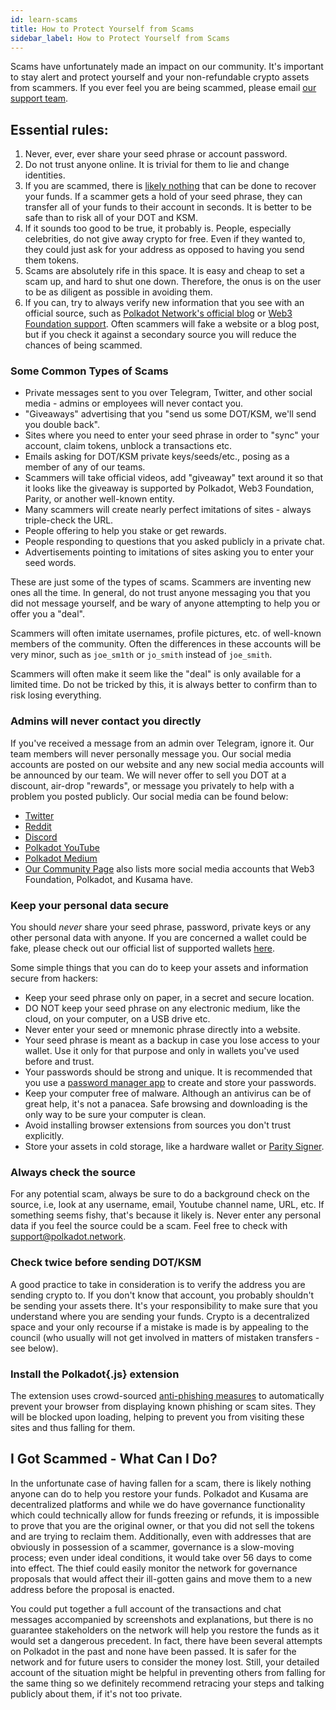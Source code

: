 ```yaml
---
id: learn-scams
title: How to Protect Yourself from Scams
sidebar_label: How to Protect Yourself from Scams
---
```


Scams have unfortunately made an impact on our community. It's important to stay alert and protect yourself and your non-refundable crypto assets from scammers. If you ever feel you are being scammed, please email [our support team](mailto:support@web3.foundation).

## Essential rules:

1. Never, ever, ever share your seed phrase or account password.
2. Do not trust anyone online. It is trivial for them to lie and change identities.
3. If you are scammed, there is [likely nothing](#i-got-scammed---what-can-i-do) that can be done to recover your funds. If a scammer gets a hold of your seed phrase, they can transfer all of your funds to their account in seconds. It is better to be safe than to risk all of your DOT and KSM.
4. If it sounds too good to be true, it probably is. People, especially celebrities, do not give away crypto for free. Even if they wanted to, they could just ask for your address as opposed to having you send them tokens.
5. Scams are absolutely rife in this space. It is easy and cheap to set a scam up, and hard to shut one down. Therefore, the onus is on the user to be as diligent as possible in avoiding them.
6. If you can, try to always verify new information that you see with an official source, such as [Polkadot Network's official blog](community) or [Web3 Foundation support](mailto:support@polkadot.network). Often scammers will fake a website or a blog post, but if you check it against a secondary source you will reduce the chances of being scammed.

### Some Common Types of Scams

- Private messages sent to you over Telegram, Twitter, and other social media - admins or employees will never contact you.
- "Giveaways" advertising that you "send us some DOT/KSM, we'll send you double back".
- Sites where you need to enter your seed phrase in order to "sync" your account, claim tokens, unblock a transactions etc.
- Emails asking for DOT/KSM private keys/seeds/etc., posing as a member of any of our teams.
- Scammers will take official videos, add "giveaway" text around it so that it looks like the giveaway is supported by Polkadot, Web3 Foundation, Parity, or another well-known entity.
- Many scammers will create nearly perfect imitations of sites - always triple-check the URL.
- People offering to help you stake or get rewards.
- People responding to questions that you asked publicly in a private chat.
- Advertisements pointing to imitations of sites asking you to enter your seed words.

These are just some of the types of scams. Scammers are inventing new ones all the time. In general, do not trust anyone messaging you that you did not message yourself, and be wary of anyone attempting to help you or offer you a "deal".

Scammers will often imitate usernames, profile pictures, etc. of well-known members of the community. Often the differences in these accounts will be very minor, such as `joe_sm1th` or `jo_smith` instead of `joe_smith`.

Scammers will often make it seem like the "deal" is only available for a limited time. Do not be tricked by this, it is always better to confirm than to risk losing everything.

### Admins will never contact you directly

If you've received a message from an admin over Telegram, ignore it. Our team members will never personally message you. Our social media accounts are posted on our website and any new social media accounts will be announced by our team. We will never offer to sell you DOT at a discount, air-drop "rewards", or message you privately to help with a problem you posted publicly. Our social media can be found below:

- [Twitter](https://twitter.com/Polkadot)
- [Reddit](https://www.reddit.com/r/dot)
- [Discord](https://discord.gg/polkadot)
- [Polkadot YouTube](https://www.youtube.com/channel/UCB7PbjuZLEba_znc7mEGNgw)
- [Polkadot Medium](https://medium.com/polkadot-network)
- [Our Community Page](community) also lists more social media accounts that Web3 Foundation, Polkadot, and Kusama have.

### Keep your personal data secure

You should _never_ share your seed phrase, password, private keys or any other personal data with anyone. If you are concerned a wallet could be fake, please check out our official list of supported wallets [here](build-wallets).

Some simple things that you can do to keep your assets and information secure from hackers:

- Keep your seed phrase only on paper, in a secret and secure location.
- DO NOT keep your seed phrase on any electronic medium, like the cloud, on your computer, on a USB drive etc.
- Never enter your seed or mnemonic phrase directly into a website.
- Your seed phrase is meant as a backup in case you lose access to your wallet. Use it only for that purpose and only in wallets you've used before and trust.
- Your passwords should be strong and unique. It is recommended that you use a [password manager app](https://www.howtogeek.com/141500/why-you-should-use-a-password-manager-and-how-to-get-started/) to create and store your passwords.
- Keep your computer free of malware. Although an antivirus can be of great help, it's not a panacea. Safe browsing and downloading is the only way to be sure your computer is clean.
- Avoid installing browser extensions from sources you don't trust explicitly.
- Store your assets in cold storage, like a hardware wallet or [Parity Signer](https://www.parity.io/signer/).

### Always check the source

For any potential scam, always be sure to do a background check on the source, i.e, look at any username, email, Youtube channel name, URL, etc. If something seems fishy, that's because it likely is. Never enter any personal data if you feel the source could be a scam. Feel free to check with [support@polkadot.network](mailto:support@web3.foundation).

### Check twice before sending DOT/KSM

A good practice to take in consideration is to verify the address you are sending crypto to. If you don't know that account, you probably shouldn't be sending your assets there. It's your responsibility to make sure that you understand where you are sending your funds. Crypto is a decentralized space and your only recourse if a mistake is made is by appealing to the council (who usually will not get involved in matters of mistaken transfers - see below).

### Install the Polkadot{.js} extension

The extension uses crowd-sourced [anti-phishing measures](https://polkadot.js.org/phishing/) to automatically prevent your browser from displaying known phishing or scam sites. They will be blocked upon loading, helping to prevent you from visiting these sites and thus falling for them.

## I Got Scammed - What Can I Do?

In the unfortunate case of having fallen for a scam, there is likely nothing anyone can do to help you restore your funds. Polkadot and Kusama are decentralized platforms and while we do have governance functionality which could technically allow for funds freezing or refunds, it is impossible to prove that you are the original owner, or that you did not sell the tokens and are trying to reclaim them. Additionally, even with addresses that are obviously in possession of a scammer, governance is a slow-moving process; even under ideal conditions, it would take over 56 days to come into effect. The thief could easily monitor the network for governance proposals that would affect their ill-gotten gains and move them to a new address before the proposal is enacted.

You could put together a full account of the transactions and chat messages accompanied by screenshots and explanations, but there is no guarantee stakeholders on the network will help you restore the funds as it would set a dangerous precedent. In fact, there have been several attempts on Polkadot in the past and none have been passed. It is safer for the network and for future users to consider the money lost. Still, your detailed account of the situation might be helpful in preventing others from falling for the same thing so we definitely recommend retracing your steps and talking publicly about them, if it's not too private.
